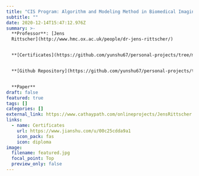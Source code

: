 ```yaml
---
title: "CIS Program: Algorithm and Modeling Method in Biomedical Imaging"
subtitle: ""
date: 2020-12-14T15:47:12.976Z
summary: >-
  **Professor**: [Jens
  Rittscher](http://www.hmc.ox.ac.uk/people/dr-jens-rittscher/)


  **[Certificates](https://github.com/yunshu67/personal-projects/tree/main/CIS/algorithm_and_modeling_method_in_biomedical_Imaging/certificates)**


  **[Github Repository](https://github.com/yunshu67/personal-projects/tree/main/CIS)**


  **Paper**
draft: false
featured: true
tags: []
categories: []
external_link: https://www.cathaypath.com/onlineprojects/JensRittscher.html
links:
  - name: Certificates
    url: https://www.jianshu.com/u/00c25cdda9a1
    icon_pack: fas
    icon: diploma
image:
  filename: featured.jpg
  focal_point: Top
  preview_only: false
---
```


